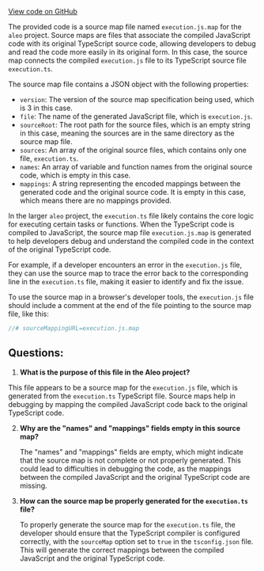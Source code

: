 [View code on GitHub](https://github.com/AleoHQ/aleo/sdk/src/models/execution.js.map)

The provided code is a source map file named `execution.js.map` for the `aleo` project. Source maps are files that associate the compiled JavaScript code with its original TypeScript source code, allowing developers to debug and read the code more easily in its original form. In this case, the source map connects the compiled `execution.js` file to its TypeScript source file `execution.ts`.

The source map file contains a JSON object with the following properties:

- `version`: The version of the source map specification being used, which is 3 in this case.
- `file`: The name of the generated JavaScript file, which is `execution.js`.
- `sourceRoot`: The root path for the source files, which is an empty string in this case, meaning the sources are in the same directory as the source map file.
- `sources`: An array of the original source files, which contains only one file, `execution.ts`.
- `names`: An array of variable and function names from the original source code, which is empty in this case.
- `mappings`: A string representing the encoded mappings between the generated code and the original source code. It is empty in this case, which means there are no mappings provided.

In the larger `aleo` project, the `execution.ts` file likely contains the core logic for executing certain tasks or functions. When the TypeScript code is compiled to JavaScript, the source map file `execution.js.map` is generated to help developers debug and understand the compiled code in the context of the original TypeScript code.

For example, if a developer encounters an error in the `execution.js` file, they can use the source map to trace the error back to the corresponding line in the `execution.ts` file, making it easier to identify and fix the issue.

To use the source map in a browser's developer tools, the `execution.js` file should include a comment at the end of the file pointing to the source map file, like this:

```javascript
//# sourceMappingURL=execution.js.map
```
## Questions: 
 1. **What is the purpose of this file in the Aleo project?**

   This file appears to be a source map for the `execution.js` file, which is generated from the `execution.ts` TypeScript file. Source maps help in debugging by mapping the compiled JavaScript code back to the original TypeScript code.

2. **Why are the "names" and "mappings" fields empty in this source map?**

   The "names" and "mappings" fields are empty, which might indicate that the source map is not complete or not properly generated. This could lead to difficulties in debugging the code, as the mappings between the compiled JavaScript and the original TypeScript code are missing.

3. **How can the source map be properly generated for the `execution.ts` file?**

   To properly generate the source map for the `execution.ts` file, the developer should ensure that the TypeScript compiler is configured correctly, with the `sourceMap` option set to `true` in the `tsconfig.json` file. This will generate the correct mappings between the compiled JavaScript and the original TypeScript code.